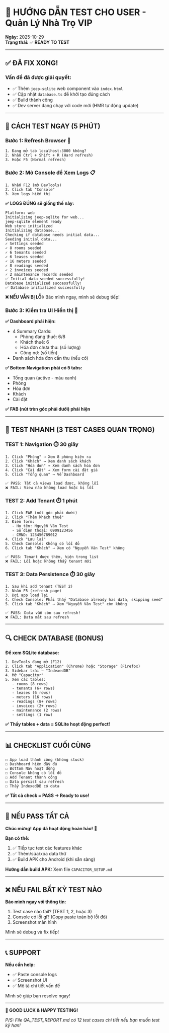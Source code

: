 # 🎯 HƯỚNG DẪN TEST CHO USER - Quản Lý Nhà Trọ VIP

**Ngày:** 2025-10-29  
**Trạng thái:** ✅ **READY TO TEST**

---

## ✅ ĐÃ FIX XONG!

### **Vấn đề đã được giải quyết:**
- ✅ Thêm `jeep-sqlite` web component vào `index.html`
- ✅ Cập nhật `database.ts` để khởi tạo đúng cách
- ✅ Build thành công
- ✅ Dev server đang chạy với code mới (HMR tự động update)

---

## 🧪 CÁCH TEST NGAY (5 PHÚT)

### **Bước 1: Refresh Browser** 🔄

```
1. Đang mở tab localhost:3000 không?
2. Nhấn Ctrl + Shift + R (Hard refresh)
3. Hoặc F5 (Normal refresh)
```

### **Bước 2: Mở Console để Xem Logs** 📋

```
1. Nhấn F12 (mở DevTools)
2. Click tab "Console"
3. Xem logs hiển thị
```

**✅ LOGS ĐÚNG sẽ giống thế này:**

```
Platform: web
Initializing jeep-sqlite for web...
jeep-sqlite element ready
Web store initialized
Initializing database...
Checking if database needs initial data...
Seeding initial data...
✓ Settings seeded
✓ 8 rooms seeded
✓ 6 tenants seeded
✓ 6 leases seeded
✓ 16 meters seeded
✓ 8 readings seeded
✓ 2 invoices seeded
✓ 2 maintenance records seeded
✅ Initial data seeded successfully!
Database initialized successfully!
✅ Database initialized successfully
```

**❌ NẾU VẪN BỊ LỖI:** Báo mình ngay, mình sẽ debug tiếp!

### **Bước 3: Kiểm tra UI Hiển thị** 👀

**✅ Dashboard phải hiện:**
- 4 Summary Cards:
  - Phòng đang thuê: 6/8
  - Khách thuê: 6
  - Hóa đơn chưa thu: (số lượng)
  - Công nợ: (số tiền)
- Danh sách hóa đơn cần thu (nếu có)

**✅ Bottom Navigation phải có 5 tabs:**
- Tổng quan (active - màu xanh)
- Phòng
- Hóa đơn
- Khách
- Cài đặt

**✅ FAB (nút tròn góc phải dưới) phải hiện**

---

## 🧪 TEST NHANH (3 TEST CASES QUAN TRỌNG)

### **TEST 1: Navigation** ⏱️ 30 giây

```
1. Click "Phòng" → Xem 8 phòng hiện ra
2. Click "Khách" → Xem danh sách khách
3. Click "Hóa đơn" → Xem danh sách hóa đơn
4. Click "Cài đặt" → Xem form cài đặt giá
5. Click "Tổng quan" → Về Dashboard

✅ PASS: Tất cả views load được, không lỗi
❌ FAIL: View nào không load hoặc bị lỗi
```

### **TEST 2: Add Tenant** ⏱️ 1 phút

```
1. Click FAB (nút góc phải dưới)
2. Click "Thêm khách thuê"
3. Điền form:
   - Họ tên: Nguyễn Văn Test
   - Số điện thoại: 0909123456
   - CMND: 123456789012
4. Click "Lưu lại"
5. Check Console: Không có lỗi đỏ
6. Click tab "Khách" → Xem có "Nguyễn Văn Test" không

✅ PASS: Tenant được thêm, hiện trong list
❌ FAIL: Lỗi hoặc không thấy tenant mới
```

### **TEST 3: Data Persistence** ⏱️ 30 giây

```
1. Sau khi add tenant (TEST 2)
2. Nhấn F5 (refresh page)
3. Đợi app load lại
4. Check Console: Phải thấy "Database already has data, skipping seed"
5. Click tab "Khách" → Xem "Nguyễn Văn Test" còn không

✅ PASS: Data vẫn còn sau refresh!
❌ FAIL: Data mất sau refresh
```

---

## 🔍 CHECK DATABASE (BONUS)

**Để xem SQLite database:**

```
1. DevTools đang mở (F12)
2. Click tab "Application" (Chrome) hoặc "Storage" (Firefox)
3. Sidebar trái → "IndexedDB"
4. Mở "Capacitor"
5. Xem các tables:
   - rooms (8 rows)
   - tenants (6+ rows)
   - leases (6 rows)
   - meters (16 rows)
   - readings (8+ rows)
   - invoices (2+ rows)
   - maintenance (2 rows)
   - settings (1 row)
```

**✅ Thấy tables + data = SQLite hoạt động perfect!**

---

## 📊 CHECKLIST CUỐI CÙNG

```
☐ App load thành công (không stuck)
☐ Dashboard hiện đầy đủ
☐ Bottom Nav hoạt động
☐ Console không có lỗi đỏ
☐ Add Tenant thành công
☐ Data persist sau refresh
☐ Thấy IndexedDB có data
```

**✅ Tất cả check = PASS → Ready to use!**

---

## 🎉 NẾU PASS TẤT CẢ

**Chúc mừng! App đã hoạt động hoàn hảo!** 🎊

**Bạn có thể:**
1. ✅ Tiếp tục test các features khác
2. ✅ Thêm/sửa/xóa data thử
3. ✅ Build APK cho Android (khi sẵn sàng)

**Hướng dẫn build APK:** Xem file `CAPACITOR_SETUP.md`

---

## ❌ NẾU FAIL BẤT KỲ TEST NÀO

**Báo mình ngay với thông tin:**

1. Test case nào fail? (TEST 1, 2, hoặc 3)
2. Console có lỗi gì? (Copy paste toàn bộ lỗi đỏ)
3. Screenshot màn hình

Mình sẽ debug và fix tiếp!

---

## 📞 SUPPORT

**Nếu cần help:**
- ✅ Paste console logs
- ✅ Screenshot UI
- ✅ Mô tả chi tiết vấn đề

Mình sẽ giúp bạn resolve ngay!

---

**🚀 GOOD LUCK & HAPPY TESTING!**

*P/S: File QA_TEST_REPORT.md có 12 test cases chi tiết nếu bạn muốn test kỹ hơn!*

